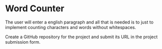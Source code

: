 # Word Counter

The user will enter a english paragraph and all that is needed is to just to implement counting characters and words without whitespaces.

Create a GitHub repository for the project and submit its URL in the project submission form. 
